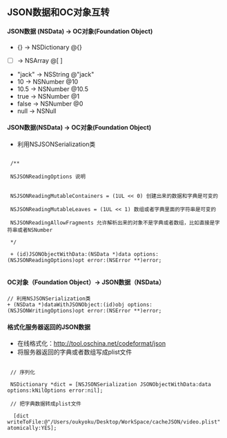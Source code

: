 ## JSON数据和OC对象互转

#### JSON数据 (NSData)  -> OC对象(Foundation Object)

- {} -> NSDictionary @{}
- [ ] -> NSArray @[ ]
- "jack" -> NSString @"jack"
- 10 -> NSNumber @10
- 10.5 -> NSNumber @10.5
- true -> NSNumber @1
- false -> NSNumber @0
- null -> NSNull

#### JSON数据(NSData)  -> OC对象(Foundation Object)


- 利用NSJSONSerialization类

```objc

 /**

 NSJSONReadingOptions 说明


 NSJSONReadingMutableContainers = (1UL << 0) 创建出来的数据和字典是可变的

 NSJSONReadingMutableLeaves = (1UL << 1) 数组或者字典里面的字符串是可变的

 NSJSONReadingAllowFragments 允许解析出来的对象不是字典或者数组，比如直接是字符串或者NSNumber

 */

 + (id)JSONObjectWithData:(NSData *)data options:(NSJSONReadingOptions)opt error:(NSError **)error;


```

#### OC对象（Foundation Object）-> JSON数据（NSData）
```objc
// 利用NSJSONSerialization类
+ (NSData *)dataWithJSONObject:(id)obj options:(NSJSONWritingOptions)opt error:(NSError **)error;
```

#### 格式化服务器返回的JSON数据
- 在线格式化：http://tool.oschina.net/codeformat/json
- 将服务器返回的字典或者数组写成plist文件

```objc

 // 序列化

 NSDictionary *dict = [NSJSONSerialization JSONObjectWithData:data options:kNilOptions error:nil];

 // 把字典数据转成plist文件

  [dict writeToFile:@"/Users/oukyoku/Desktop/WorkSpace/cacheJSON/video.plist" atomically:YES];

```


    
    